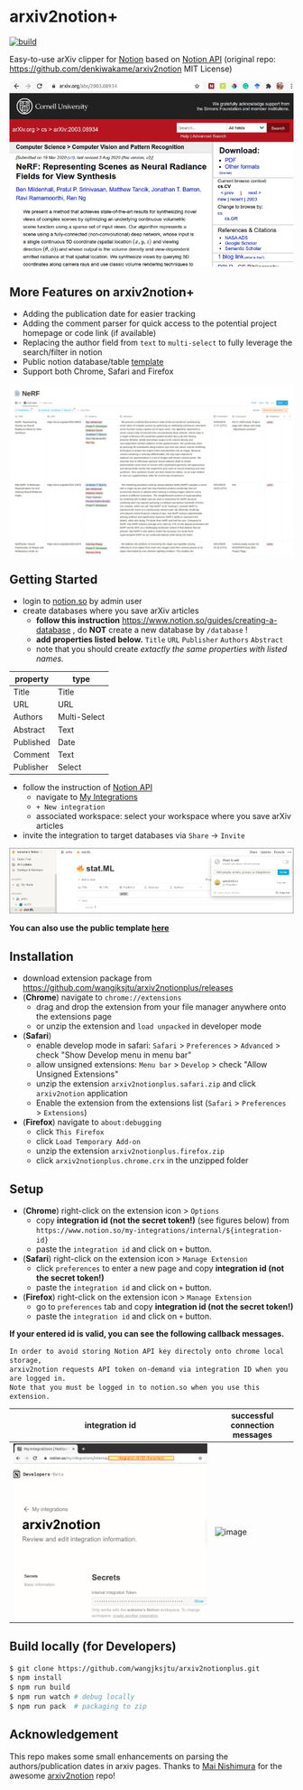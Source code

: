 # arxiv2notion+

[![build](https://github.com/denkiwakame/arxiv2notion/actions/workflows/build.yaml/badge.svg)](https://github.com/denkiwakame/arxiv2notion/actions/workflows/build.yaml)

Easy-to-use arXiv clipper for [Notion](https://www.notion.so) based on [Notion API](https://developers.notion.com/) (original repo: https://github.com/denkiwakame/arxiv2notion MIT License)

![demo](doc/arxiv2notion.gif)

## More Features on arxiv2notion+
- Adding the publication date for easier tracking
- Adding the comment parser for quick access to the potential project homepage or code link (if available)
- Replacing the author field from `text` to `multi-select` to fully leverage the search/filter in notion
- Public notion database/table [template](https://cheerful-alto-4ff.notion.site/b9acee8425864e1596f97bc5abc1af28?v=df28b75027154e429be566b9038e8187)
- Support both Chrome, Safari and Firefox

![image](doc/nerf_example1.png)
<!-- ![image](doc/nerf_example2.png) -->


## Getting Started
- login to [notion.so](https://www.notion.so) by admin user
- create databases where you save arXiv articles
  - **follow this instruction** https://www.notion.so/guides/creating-a-database , do **NOT** create a new database by `/database` !
  - **add properties listed below.** `Title` `URL` `Publisher` `Authors` `Abstract`
  - note that you should create *extactly the same properties with listed names.*

|property|type|
|-----|-----|
|Title|Title|
|URL|URL|
|Authors|Multi-Select|
|Abstract|Text|
|Published|Date|
|Comment|Text|
|Publisher|Select|

- follow the instruction of [Notion API](https://developers.notion.com/docs/getting-started)
  - navigate to [My Integrations](https://www.notion.so/my-integrations)
  - `+ New integration`
  - associated workspace: select your workspace where you save arXiv articles
- invite the integration to target databases via `Share` -> `Invite`

![ref1](doc/notion.png)

**You can also use the public template [here](https://cheerful-alto-4ff.notion.site/b9acee8425864e1596f97bc5abc1af28?v=df28b75027154e429be566b9038e8187)**

## Installation
- download extension package from https://github.com/wangjksjtu/arxiv2notionplus/releases
- (**Chrome**) navigate to `chrome://extensions`
  - drag and drop the extension from your file manager anywhere onto the extensions page
  - or unzip the extension and `load unpacked` in developer mode
- (**Safari**) 
  - enable develop mode in safari: `Safari` > `Preferences` > `Advanced` > check "Show Develop menu in menu bar"
  - allow unsigned extensions: `Menu bar` > `Develop` > check "Allow Unsigned Extensions"
  - unzip the extension `arxiv2notionplus.safari.zip` and click `arxiv2notion` application
  - Enable the extension from the extensions list (`Safari` > `Preferences` > `Extensions`)
- (**Firefox**) navigate to `about:debugging`
  - click `This Firefox`
  - click `Load Temporary Add-on`
  - unzip the extension `arxiv2notionplus.firefox.zip`
  - click `arxiv2notionplus.chrome.crx` in the unzipped folder

## Setup
- (**Chrome**) right-click on the extension icon > `Options`
  - copy **integration id (not the secret token!)** (see figures below) from `https://www.notion.so/my-integrations/internal/${integration-id}`
  - paste the `integration id` and click on `+` button.
- (**Safari**) right-click on the extension icon > `Manage Extension`
  - click `preferences` to enter a new page and copy **integration id (not the secret token!)**
  - paste the `integration id` and click on `+` button.
- (**Firefox**) right-click on the extension icon > `Manage Extension`
  - go to `preferences` tab and copy **integration id (not the secret token!)**
  - paste the `integration id` and click on `+` button.

**If your entered id is valid, you can see the following callback messages.**

```
In order to avoid storing Notion API key directoly onto chrome local storage,
arxiv2notion requests API token on-demand via integration ID when you are logged in.
Note that you must be logged in to notion.so when you use this extension.
```

|  integration id  | successful connection messages  |
|---|---|
| ![ref2](doc/integrataion.png) | ![image](https://user-images.githubusercontent.com/22170175/163661354-c9e7ab2c-c8e9-4fa2-9301-b46997e05d5e.png) |

## Build locally (for Developers)

```bash
$ git clone https://github.com/wangjksjtu/arxiv2notionplus.git
$ npm install
$ npm run build
$ npm run watch # debug locally
$ npm run pack  # packaging to zip
```

## Acknowledgement
This repo makes some small enhancements on parsing the authors/publication dates in arxiv pages. Thanks to [Mai Nishimura](https://github.com/denkiwakame) for the awesome [arxiv2notion](https://github.com/denkiwakame) repo!
